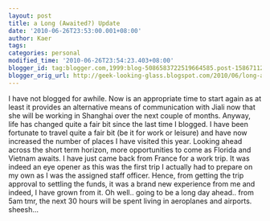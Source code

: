 ```yaml
---
layout: post
title: a Long (Awaited?) Update
date: '2010-06-26T23:53:00.001+08:00'
author: Kaer
tags: 
categories: personal
modified_time: '2010-06-26T23:54:23.403+08:00'
blogger_id: tag:blogger.com,1999:blog-5086583722519664585.post-1586711260825590162
blogger_orig_url: http://geek-looking-glass.blogspot.com/2010/06/long-awaited-update.html
---
```


I have not blogged for awhile. Now is an appropriate time to start again as 
at least it provides an alternative means of communication with Jiali now that 
she will be working in Shanghai over the next couple of months. Anyway, life 
has changed quite a fair bit since the last time I blogged. I have been 
fortunate to travel quite a fair bit (be it for work or leisure) and have now 
increased the number of places I have visited this year. Looking ahead across 
the short term horizon, more opportunities to come as Florida and Vietnam 
awaits.  I have just came back from France for a work trip. It was 
indeed an eye opener as this was the first trip I actually had to prepare on 
my own as I was the assigned staff officer. Hence, from getting the trip 
approval to settling the funds, it was a brand new experience from me and 
indeed, I have grown from it. Oh well.. going to be a long day ahead.. 
from 5am tmr, the next 30 hours will be spent living in aeroplanes and 
airports. sheesh… 
